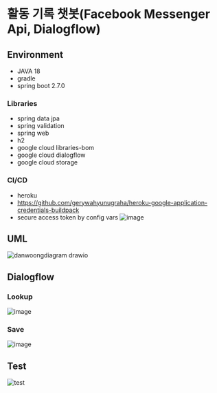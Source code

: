 # 활동 기록 챗봇(Facebook Messenger Api, Dialogflow)

## Environment

- JAVA 18
- gradle
- spring boot 2.7.0

### Libraries

- spring data jpa
- spring validation
- spring web
- h2
- google cloud libraries-bom
- google cloud dialogflow
- google cloud storage

### CI/CD

- heroku
- https://github.com/gerywahyunugraha/heroku-google-application-credentials-buildpack
- secure access token by config vars
  ![image](https://user-images.githubusercontent.com/28651727/172407762-77b99ec4-b7f5-4369-a7bb-16293f2ec173.png)

## UML

![danwoongdiagram drawio](https://user-images.githubusercontent.com/28651727/172345006-5d1259df-b1ab-4e0c-9277-a8254d7cf000.png)

## Dialogflow

### Lookup

![image](https://user-images.githubusercontent.com/28651727/172346643-77005e16-295f-473f-b65e-5afa4826bfd0.png)

### Save

![image](https://user-images.githubusercontent.com/28651727/172346769-cb806e00-f608-411e-9070-56d92e62bc1d.png)

## Test

![test](https://user-images.githubusercontent.com/28651727/172345956-cb63d1e3-649a-42d6-a652-8b6779edfdc9.png)
